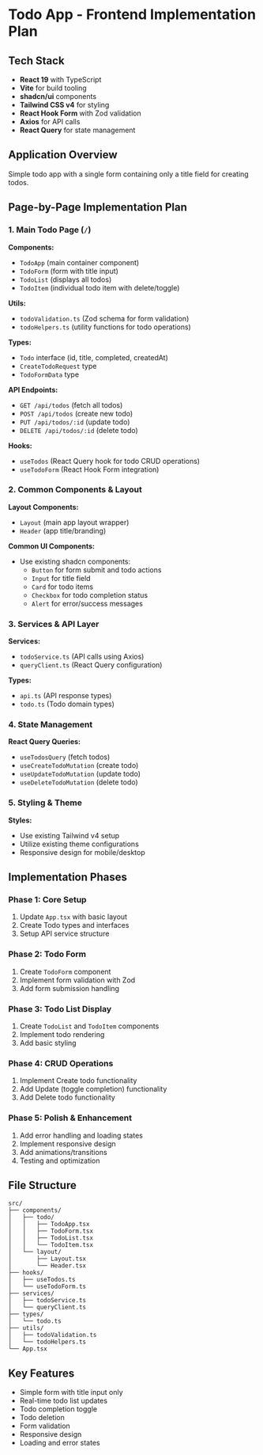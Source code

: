 # Todo App - Frontend Implementation Plan

## Tech Stack

- **React 19** with TypeScript
- **Vite** for build tooling
- **shadcn/ui** components
- **Tailwind CSS v4** for styling
- **React Hook Form** with Zod validation
- **Axios** for API calls
- **React Query** for state management

## Application Overview

Simple todo app with a single form containing only a title field for creating todos.

## Page-by-Page Implementation Plan

### 1. Main Todo Page (`/`)

**Components:**

- `TodoApp` (main container component)
- `TodoForm` (form with title input)
- `TodoList` (displays all todos)
- `TodoItem` (individual todo item with delete/toggle)

**Utils:**

- `todoValidation.ts` (Zod schema for form validation)
- `todoHelpers.ts` (utility functions for todo operations)

**Types:**

- `Todo` interface (id, title, completed, createdAt)
- `CreateTodoRequest` type
- `TodoFormData` type

**API Endpoints:**

- `GET /api/todos` (fetch all todos)
- `POST /api/todos` (create new todo)
- `PUT /api/todos/:id` (update todo)
- `DELETE /api/todos/:id` (delete todo)

**Hooks:**

- `useTodos` (React Query hook for todo CRUD operations)
- `useTodoForm` (React Hook Form integration)

### 2. Common Components & Layout

**Layout Components:**

- `Layout` (main app layout wrapper)
- `Header` (app title/branding)

**Common UI Components:**

- Use existing shadcn components:
    - `Button` for form submit and todo actions
    - `Input` for title field
    - `Card` for todo items
    - `Checkbox` for todo completion status
    - `Alert` for error/success messages

### 3. Services & API Layer

**Services:**

- `todoService.ts` (API calls using Axios)
- `queryClient.ts` (React Query configuration)

**Types:**

- `api.ts` (API response types)
- `todo.ts` (Todo domain types)

### 4. State Management

**React Query Queries:**

- `useTodosQuery` (fetch todos)
- `useCreateTodoMutation` (create todo)
- `useUpdateTodoMutation` (update todo)
- `useDeleteTodoMutation` (delete todo)

### 5. Styling & Theme

**Styles:**

- Use existing Tailwind v4 setup
- Utilize existing theme configurations
- Responsive design for mobile/desktop

## Implementation Phases

### Phase 1: Core Setup

1. Update `App.tsx` with basic layout
2. Create Todo types and interfaces
3. Setup API service structure

### Phase 2: Todo Form

1. Create `TodoForm` component
2. Implement form validation with Zod
3. Add form submission handling

### Phase 3: Todo List Display

1. Create `TodoList` and `TodoItem` components
2. Implement todo rendering
3. Add basic styling

### Phase 4: CRUD Operations

1. Implement Create todo functionality
2. Add Update (toggle completion) functionality
3. Add Delete todo functionality

### Phase 5: Polish & Enhancement

1. Add error handling and loading states
2. Implement responsive design
3. Add animations/transitions
4. Testing and optimization

## File Structure

```
src/
├── components/
│   ├── todo/
│   │   ├── TodoApp.tsx
│   │   ├── TodoForm.tsx
│   │   ├── TodoList.tsx
│   │   └── TodoItem.tsx
│   └── layout/
│       ├── Layout.tsx
│       └── Header.tsx
├── hooks/
│   ├── useTodos.ts
│   └── useTodoForm.ts
├── services/
│   ├── todoService.ts
│   └── queryClient.ts
├── types/
│   └── todo.ts
├── utils/
│   ├── todoValidation.ts
│   └── todoHelpers.ts
└── App.tsx
```

## Key Features

- Simple form with title input only
- Real-time todo list updates
- Todo completion toggle
- Todo deletion
- Form validation
- Responsive design
- Loading and error states
